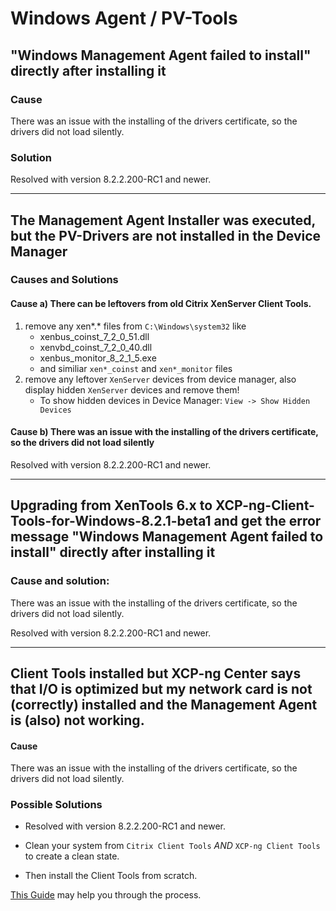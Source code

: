 # Windows Agent / PV-Tools

## "Windows Management Agent failed to install" directly after installing it

### Cause
There was an issue with the installing of the drivers certificate, so the drivers did not load silently.

### Solution
Resolved with version 8.2.2.200-RC1 and newer.

***

## The Management Agent Installer was executed, but the PV-Drivers are not installed in the Device Manager

### Causes and Solutions
#### Cause a) There can be leftovers from old Citrix XenServer Client Tools.
1. remove any xen*.* files from `C:\Windows\system32` like
    * xenbus_coinst_7_2_0_51.dll
    * xenvbd_coinst_7_2_0_40.dll
    * xenbus_monitor_8_2_1_5.exe
    * and similiar `xen*_coinst` and `xen*_monitor` files
2. remove any leftover `XenServer` devices from device manager, also display hidden `XenServer` devices and remove them!
    * To show hidden devices in Device Manager: `View -> Show Hidden Devices`

#### Cause b) There was an issue with the installing of the drivers certificate, so the drivers did not load silently

Resolved with version 8.2.2.200-RC1 and newer.

***

## Upgrading from XenTools 6.x to XCP-ng-Client-Tools-for-Windows-8.2.1-beta1 and get the error message "Windows Management Agent failed to install" directly after installing it

### Cause and solution:

There was an issue with the installing of the drivers certificate, so the drivers did not load silently.

Resolved with version 8.2.2.200-RC1 and newer.

***

## Client Tools installed but XCP-ng Center says that I/O is optimized but my network card is not (correctly) installed and the Management Agent is (also) not working.

#### Cause

There was an issue with the installing of the drivers certificate, so the drivers did not load silently.

### Possible Solutions

* Resolved with version 8.2.2.200-RC1 and newer.

* Clean your system from `Citrix Client Tools` _AND_ `XCP-ng Client Tools` to create a clean state.
* Then install the Client Tools from scratch.

[This Guide](guests.md#upgrade-from-citrix-xenserver-client-tools) may help you through the process.